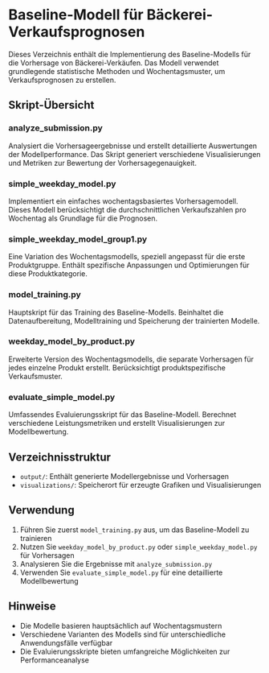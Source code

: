 # Baseline-Modell für Bäckerei-Verkaufsprognosen

Dieses Verzeichnis enthält die Implementierung des Baseline-Modells für die Vorhersage von Bäckerei-Verkäufen. Das Modell verwendet grundlegende statistische Methoden und Wochentagsmuster, um Verkaufsprognosen zu erstellen.

## Skript-Übersicht

### analyze_submission.py
Analysiert die Vorhersageergebnisse und erstellt detaillierte Auswertungen der Modellperformance. Das Skript generiert verschiedene Visualisierungen und Metriken zur Bewertung der Vorhersagegenauigkeit.

### simple_weekday_model.py
Implementiert ein einfaches wochentagsbasiertes Vorhersagemodell. Dieses Modell berücksichtigt die durchschnittlichen Verkaufszahlen pro Wochentag als Grundlage für die Prognosen.

### simple_weekday_model_group1.py
Eine Variation des Wochentagsmodells, speziell angepasst für die erste Produktgruppe. Enthält spezifische Anpassungen und Optimierungen für diese Produktkategorie.

### model_training.py
Hauptskript für das Training des Baseline-Modells. Beinhaltet die Datenaufbereitung, Modelltraining und Speicherung der trainierten Modelle.

### weekday_model_by_product.py
Erweiterte Version des Wochentagsmodells, die separate Vorhersagen für jedes einzelne Produkt erstellt. Berücksichtigt produktspezifische Verkaufsmuster.

### evaluate_simple_model.py
Umfassendes Evaluierungsskript für das Baseline-Modell. Berechnet verschiedene Leistungsmetriken und erstellt Visualisierungen zur Modellbewertung.

## Verzeichnisstruktur

- `output/`: Enthält generierte Modellergebnisse und Vorhersagen
- `visualizations/`: Speicherort für erzeugte Grafiken und Visualisierungen

## Verwendung

1. Führen Sie zuerst `model_training.py` aus, um das Baseline-Modell zu trainieren
2. Nutzen Sie `weekday_model_by_product.py` oder `simple_weekday_model.py` für Vorhersagen
3. Analysieren Sie die Ergebnisse mit `analyze_submission.py`
4. Verwenden Sie `evaluate_simple_model.py` für eine detaillierte Modellbewertung

## Hinweise

- Die Modelle basieren hauptsächlich auf Wochentagsmustern
- Verschiedene Varianten des Modells sind für unterschiedliche Anwendungsfälle verfügbar
- Die Evaluierungsskripte bieten umfangreiche Möglichkeiten zur Performanceanalyse
